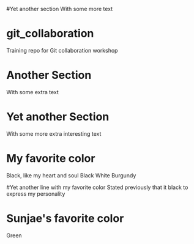 #Yet another section
With some more text

# git_collaboration
Training repo for Git collaboration workshop

# Another Section
With some extra text

# Yet another Section
With some more extra interesting text

# My favorite color
Black, like my heart and soul
Black
White
Burgundy

#Yet another line with my favorite color
Stated previously that it black to express my personality

# Sunjae's favorite color
Green

